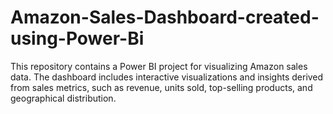 # Amazon-Sales-Dashboard-created-using-Power-Bi
This repository contains a Power BI project for visualizing Amazon sales data. The dashboard includes interactive visualizations and insights derived from sales metrics, such as revenue, units sold, top-selling products, and geographical distribution.
